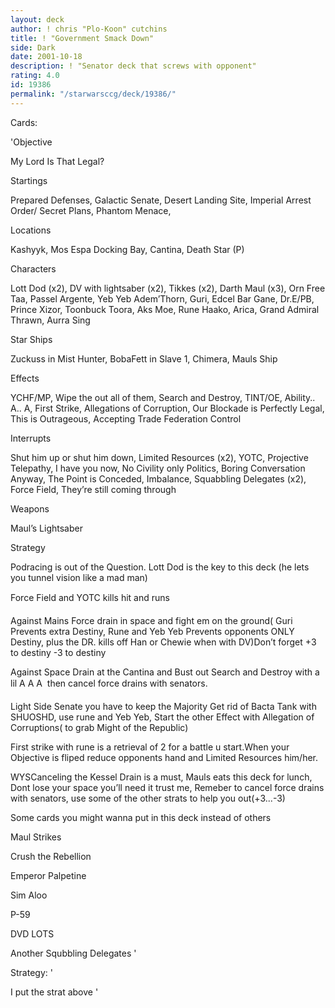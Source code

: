 ```yaml
---
layout: deck
author: ! chris "Plo-Koon" cutchins
title: ! "Government Smack Down"
side: Dark
date: 2001-10-18
description: ! "Senator deck that screws with opponent"
rating: 4.0
id: 19386
permalink: "/starwarsccg/deck/19386/"
---
```

Cards: 

'Objective

My Lord Is That Legal?

Startings 

Prepared Defenses,
 Galactic Senate,
 Desert Landing Site,
 Imperial Arrest Order/ Secret Plans,
 Phantom Menace,

Locations

Kashyyk,
 Mos Espa Docking Bay,
 Cantina,
 Death Star (P)

Characters

Lott Dod (x2),
 DV with lightsaber (x2),
 Tikkes (x2),
 Darth Maul (x3),
 Orn Free Taa,
 Passel Argente,
 Yeb Yeb Adem’Thorn,
 Guri,
 Edcel Bar Gane,
 Dr.E/PB,
 Prince Xizor,
 Toonbuck Toora,
 Aks Moe,
 Rune Haako,
 Arica,
 Grand Admiral Thrawn,
 Aurra Sing

Star Ships

Zuckuss in Mist Hunter,
 BobaFett in Slave 1,
 Chimera,
 Mauls Ship

Effects

YCHF/MP,
 Wipe the out all of them,
 Search and Destroy,
 TINT/OE,
 Ability.. A.. A,
 First Strike,
 Allegations of Corruption,
 Our Blockade is Perfectly Legal,
 This is Outrageous,
 Accepting Trade Federation Control

Interrupts

Shut him up or shut him down,
 Limited Resources (x2),
 YOTC,
 Projective Telepathy,
 I have you now,
 No Civility only Politics,
 Boring Conversation Anyway,
 The Point is Conceded,
 Imbalance,
 Squabbling Delegates (x2),
 Force Field,
 They’re still coming through

Weapons

Maul’s Lightsaber



Strategy 

Podracing is out of the Question. Lott Dod is the key to this deck (he lets you tunnel vision like a mad man)

Force Field and YOTC kills hit and runs

Against Mains Force drain in space and fight em on the ground( Guri Prevents extra Destiny, Rune and Yeb Yeb Prevents opponents ONLY Destiny, plus the DR. kills off Han or Chewie when with DV)Don’t forget +3 to destiny -3 to destiny

Against Space Drain at the Cantina and Bust out Search and Destroy with a lil A A A  then cancel force drains with senators. 

Light Side Senate you have to keep the Majority Get rid of Bacta Tank with SHUOSHD, use rune and Yeb Yeb, Start the other Effect with Allegation of Corruptions( to grab Might of the Republic)

First strike with rune is a retrieval of 2 for a battle u start.When your Objective is fliped reduce opponents hand and Limited Resources him/her.


WYSCanceling the Kessel Drain is a must, Mauls eats this deck for lunch, Dont lose your space you’ll need it trust me, Remeber to cancel force drains with senators, use some of the other strats to help you out(+3...-3)


Some cards you might wanna put in this deck instead of others

Maul Strikes

Crush the Rebellion

Emperor Palpetine

Sim Aloo

P-59

DVD LOTS

Another Squbbling Delegates '

Strategy: '

I put the strat above  '
